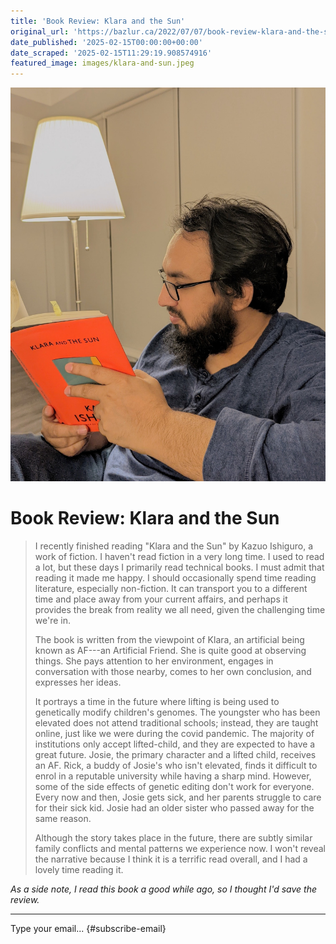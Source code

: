 ```yaml
---
title: 'Book Review: Klara and the Sun'
original_url: 'https://bazlur.ca/2022/07/07/book-review-klara-and-the-sun/'
date_published: '2025-02-15T00:00:00+00:00'
date_scraped: '2025-02-15T11:29:19.908574916'
featured_image: images/klara-and-sun.jpeg
---
```


![](images/klara-and-sun.jpeg)

Book Review: Klara and the Sun
==============================

> I recently finished reading "Klara and the Sun" by Kazuo Ishiguro, a work of fiction. I haven't read fiction in a very long time. I used to read a lot, but these days I primarily read technical books. I must admit that reading it made me happy. I should occasionally spend time reading literature, especially non-fiction. It can transport you to a different time and place away from your current affairs, and perhaps it provides the break from reality we all need, given the challenging time we're in.
>
> The book is written from the viewpoint of Klara, an artificial being known as AF---an Artificial Friend. She is quite good at observing things. She pays attention to her environment, engages in conversation with those nearby, comes to her own conclusion, and expresses her ideas.
>
> It portrays a time in the future where lifting is being used to genetically modify children's genomes. The youngster who has been elevated does not attend traditional schools; instead, they are taught online, just like we were during the covid pandemic. The majority of institutions only accept lifted-child, and they are expected to have a great future. Josie, the primary character and a lifted child, receives an AF. Rick, a buddy of Josie's who isn't elevated, finds it difficult to enrol in a reputable university while having a sharp mind. However, some of the side effects of genetic editing don't work for everyone. Every now and then, Josie gets sick, and her parents struggle to care for their sick kid. Josie had an older sister who passed away for the same reason.
>
> Although the story takes place in the future, there are subtly similar family conflicts and mental patterns we experience now. I won't reveal the narrative because I think it is a terrific read overall, and I had a lovely time reading it.
>
*As a side note, I read this book a good while ago, so I thought I'd save the review.*  

*** ** * ** ***

Type your email... {#subscribe-email}

